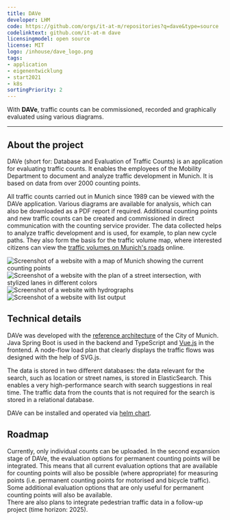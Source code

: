 ```yaml
---
title: DAVe
developer: LHM
code: https://github.com/orgs/it-at-m/repositories?q=dave&type=source
codelinktext: github.com/it-at-m dave
licensingmodel: open source
license: MIT
logo: /inhouse/dave_logo.png
tags:
- application
- eigenentwicklung
- start2021
- k8s
sortingPriority: 2
---
```

With __DAVe__, traffic counts can be commissioned, recorded and graphically evaluated using various diagrams.

---

## About the project


DAVe (short for: Database and Evaluation of Traffic Counts) is an application for evaluating traffic counts. It enables the employees of the Mobility Department to document and analyze traffic development in Munich. It is based on data from over 2000 counting points.
 
All traffic counts carried out in Munich since 1989 can be viewed with the DAVe application. Various diagrams are available for analysis, which can also be downloaded as a PDF report if required. Additional counting points and new traffic counts can be created and commissioned in direct communication with the counting service provider.
The data collected helps to analyze traffic development and is used, for example, to plan new cycle paths. They also form the basis for the traffic volume map, where interested citizens can view the [traffic volumes on Munich's roads](https://stadt.muenchen.de/infos/verkehrsdaten.html) online.

![Screenshot of a website with a map of Munich showing the current counting points](/inhouse/DAVE_Karte.png)
![Screenshot of a website with the plan of a street intersection, with stylized lanes in different colors](/inhouse/DAVE-Standardansicht-Knoten-Strom-Belastungsplan.png)
![Screenshot of a website with hydrographs](/inhouse/DAVE_Ganglinie.png)
![Screenshot of a website with list output](/inhouse/DAVE_Listenausgabe.png)


## Technical details

DAVe was developed with the [reference architecture](../publish#refarch) of the City of Munich. Java Spring Boot is used in the backend and TypeScript and [Vue.js](vuejs) in the frontend. A node-flow load plan that clearly displays the traffic flows was designed with the help of SVG.js.

The data is stored in two different databases: the data relevant for the search, such as location or street names, is stored in ElasticSearch. This enables a very high-performance search with search suggestions in real time. The traffic data from the counts that is not required for the search is stored in a relational database.

DAVe can be installed and operated via [helm chart](https://artifacthub.io/packages/helm/it-at-m/dave?modal=install).


## Roadmap

Currently, only individual counts can be uploaded.
In the second expansion stage of DAVe, the evaluation options for permanent counting points will be integrated.
This means that all current evaluation options that are available for counting points will also be possible (where appropriate) for measuring points (i.e. permanent counting points for motorised and bicycle traffic).
Some additional evaluation options that are only useful for permanent counting points will also be available.  
There are also plans to integrate pedestrian traffic data in a follow-up project (time horizon: 2025).
